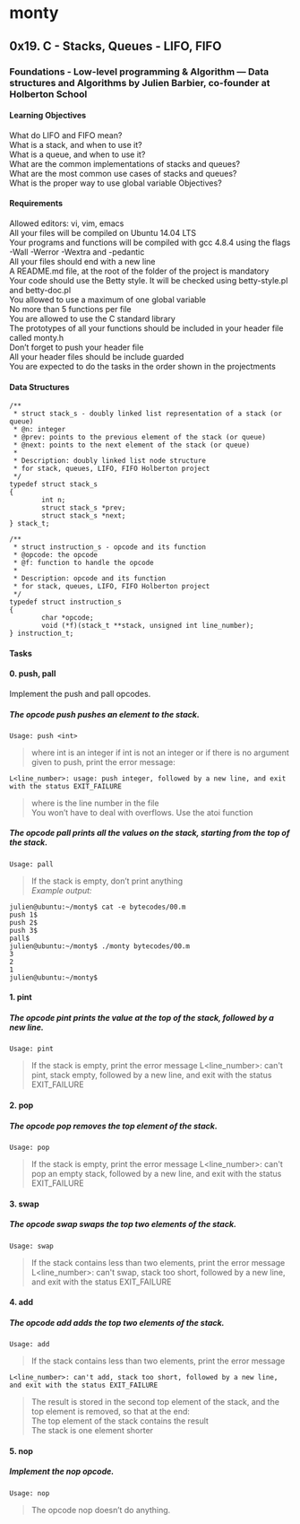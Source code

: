 # monty
## 0x19. C - Stacks, Queues - LIFO, FIFO
### Foundations - Low-level programming & Algorithm ― Data structures and Algorithms by Julien Barbier, co-founder at Holberton School
#### Learning Objectives
What do LIFO and FIFO mean?\
What is a stack, and when to use it?\
What is a queue, and when to use it?\
What are the common implementations of stacks and queues?\
What are the most common use cases of stacks and queues?\
What is the proper way to use global variable Objectives?
#### Requirements
Allowed editors: vi, vim, emacs\
All your files will be compiled on Ubuntu 14.04 LTS\
Your programs and functions will be compiled with gcc 4.8.4 using the flags -Wall -Werror -Wextra and -pedantic\
All your files should end with a new line\
A README.md file, at the root of the folder of the project is mandatory\
Your code should use the Betty style. It will be checked using betty-style.pl and betty-doc.pl\
You allowed to use a maximum of one global variable\
No more than 5 functions per file\
You are allowed to use the C standard library\
The prototypes of all your functions should be included in your header file called monty.h\
Don’t forget to push your header file\
All your header files should be include guarded\
You are expected to do the tasks in the order shown in the projectments
#### Data Structures
```
/**
 * struct stack_s - doubly linked list representation of a stack (or queue)
 * @n: integer
 * @prev: points to the previous element of the stack (or queue)
 * @next: points to the next element of the stack (or queue)
 *
 * Description: doubly linked list node structure
 * for stack, queues, LIFO, FIFO Holberton project
 */
typedef struct stack_s
{
        int n;
        struct stack_s *prev;
        struct stack_s *next;
} stack_t;

/**
 * struct instruction_s - opcode and its function
 * @opcode: the opcode
 * @f: function to handle the opcode
 *
 * Description: opcode and its function
 * for stack, queues, LIFO, FIFO Holberton project
 */
typedef struct instruction_s
{
        char *opcode;
        void (*f)(stack_t **stack, unsigned int line_number);
} instruction_t;
```
#### Tasks
#### 0. push, pall
Implement the push and pall opcodes.
##### The opcode push pushes an element to the stack.
```
Usage: push <int>
```
> where int is an integer
if int is not an integer or if there is no argument given to push, print the error message:
```
L<line_number>: usage: push integer, followed by a new line, and exit with the status EXIT_FAILURE
```
>where is the line number in the file\
You won’t have to deal with overflows. Use the atoi function

##### The opcode pall prints all the values on the stack, starting from the top of the stack.
```
Usage: pall
```
>If the stack is empty, don’t print anything\
*Example output:*
```
julien@ubuntu:~/monty$ cat -e bytecodes/00.m
push 1$
push 2$
push 3$
pall$
julien@ubuntu:~/monty$ ./monty bytecodes/00.m
3
2
1
julien@ubuntu:~/monty$
```
#### 1. pint
##### The opcode pint prints the value at the top of the stack, followed by a new line.
```
Usage: pint
```
>If the stack is empty, print the error message L<line_number>: can't pint, stack empty, followed by a new line, and exit with the status EXIT_FAILURE
#### 2. pop
##### The opcode pop removes the top element of the stack.
```
Usage: pop
```
>If the stack is empty, print the error message L<line_number>: can't pop an empty stack, followed by a new line, and exit with the status EXIT_FAILURE
#### 3. swap
##### The opcode swap swaps the top two elements of the stack.
```
Usage: swap
```
>If the stack contains less than two elements, print the error message L<line_number>: can't swap, stack too short, followed by a new line, and exit with the status EXIT_FAILURE
#### 4. add
##### The opcode add adds the top two elements of the stack.
```
Usage: add
```
>If the stack contains less than two elements, print the error message 
```
L<line_number>: can't add, stack too short, followed by a new line, and exit with the status EXIT_FAILURE
```
>The result is stored in the second top element of the stack, and the top element is removed, so that at the end:\
The top element of the stack contains the result\
The stack is one element shorter
#### 5. nop
##### Implement the nop opcode.
```
Usage: nop
```
>The opcode nop doesn’t do anything.
